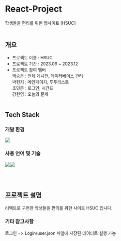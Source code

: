 
# React-Project
학생들을 편리를 위한 웹사이트 [HSUC] <br><br>


## 개요
- 프로젝트 이름 : HSUC
- 프로젝트 기간 : 2023.09 ~ 2023.12
- 프로젝트 참여 멤버<br>
  백승은 : 전체 게시판, 데이터베이스 관리<br>
  박현지 : 메인페이지, 투두리스트<br>
  조민준 : 로그인, 시간표<br>
  강현영 : 오늘의 문제
<br><br>

## Tech Stack
### 개발 환경
<img src="https://img.shields.io/badge/visualstudiocode-007ACC?style=for-the-badge&logo=visualstudiocode&logoColor=white">

### 사용 언어 및 기술
<img src="https://img.shields.io/badge/react-61DAFB?style=for-the-badge&logo=react&logoColor=white"><img src="https://img.shields.io/badge/firebase-FFCA28?style=for-the-badge&logo=firebase&logoColor=black">


<br><br>


## 프로젝트 설명
리액트로 구현한 학생들을 편의를 위한 사이트 HSUC 입니다.
<br>

### 기타 참고사항
로그인 => Login/user.json 파일에 저장된 데이터로 실행 가능








